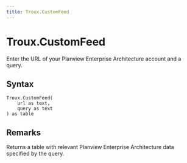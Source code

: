 ```yaml
---
title: Troux.CustomFeed
---
```


# Troux.CustomFeed


Enter the URL of your Planview Enterprise Architecture account and a query.


## Syntax

```powerquery
Troux.CustomFeed(
    url as text,
    query as text
) as table
```


## Remarks

Returns a table with relevant Planview Enterprise Architecture data specified by the query.


